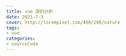 ```yaml
---
title: vue 源码分析
date: 2021-7-3
cover: http://lorempixel.com/400/200/nature
tags:
- vue
categories:
- sourceCode
---
```

<template>
    <div>
        <img src="https://cdn.nlark.com/yuque/0/2021/png/2899468/1625189309237-fd4df29c-46b6-4dfa-96dc-1dd259cd8260.png" referrerpolicy="no-referrer">
        <img src="https://cdn.nlark.com/yuque/0/2021/png/2899468/1625189336844-f921cb23-1c14-47ed-b784-ce841e37ecf5.png" referrerpolicy="no-referrer">
        <img src="hhttps://cdn.nlark.com/yuque/0/2021/png/2899468/1625189383167-e0142625-0565-4095-974c-f7f50774c3ff.png" referrerpolicy="no-referrer">
    </div>
     <el-card shadow="always">
     <p>资源下载地址:</p>
          <div>
           <div><el-link :underline="false" href="https://element.eleme.io" target="_blank">Vue.js 源码全方位深入解析</el-link></div>
           <div><el-link :underline="false" type="primary">链接: https://pan.baidu.com/s/1Tm-zLnsSqUzkRsPSPJsXjw  密码: r4pb</el-link></div>
          </div>
     </el-card>
      <my-money></my-money>
</template>
